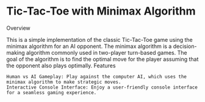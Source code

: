 # Tic-Tac-Toe with Minimax Algorithm
Overview

This is a simple implementation of the classic Tic-Tac-Toe game using the minimax algorithm for an AI opponent. The minimax algorithm is a decision-making algorithm commonly used in two-player turn-based games. The goal of the algorithm is to find the optimal move for the player assuming that the opponent also plays optimally.
Features

    Human vs AI Gameplay: Play against the computer AI, which uses the minimax algorithm to make strategic moves.
    Interactive Console Interface: Enjoy a user-friendly console interface for a seamless gaming experience.
